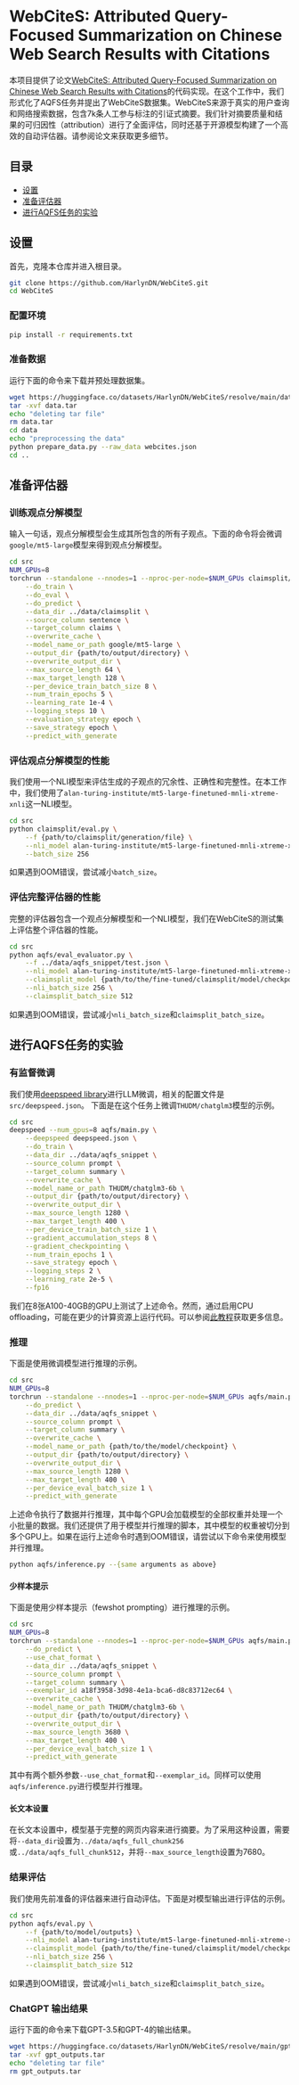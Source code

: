 # WebCiteS: Attributed Query-Focused Summarization on Chinese Web Search Results with Citations

本项目提供了论文[WebCiteS: Attributed Query-Focused Summarization on Chinese Web Search Results with Citations](https://arxiv.org/abs/2403.01774)的代码实现。在这个工作中，我们形式化了AQFS任务并提出了WebCiteS数据集。WebCiteS来源于真实的用户查询和网络搜索数据，包含7k条人工参与标注的引证式摘要。我们针对摘要质量和结果的可归因性（attribution）进行了全面评估，同时还基于开源模型构建了一个高效的自动评估器。请参阅论文来获取更多细节。


## 目录
- [设置](#设置)
- [准备评估器](#准备评估器)
- [进行AQFS任务的实验](#进行aqfs任务的实验)

## 设置
首先，克隆本仓库并进入根目录。
```bash
git clone https://github.com/HarlynDN/WebCiteS.git
cd WebCiteS
```
### 配置环境
```bash
pip install -r requirements.txt
```

### 准备数据
运行下面的命令来下载并预处理数据集。
```bash
wget https://huggingface.co/datasets/HarlynDN/WebCiteS/resolve/main/data.tar
tar -xvf data.tar
echo "deleting tar file"
rm data.tar
cd data
echo "preprocessing the data"
python prepare_data.py --raw_data webcites.json
cd ..
```

## 准备评估器

### 训练观点分解模型
输入一句话，观点分解模型会生成其所包含的所有子观点。下面的命令将会微调`google/mt5-large`模型来得到观点分解模型。

```bash
cd src
NUM_GPUs=8
torchrun --standalone --nnodes=1 --nproc-per-node=$NUM_GPUs claimsplit/main.py \
    --do_train \
    --do_eval \
    --do_predict \
    --data_dir ../data/claimsplit \
    --source_column sentence \
    --target_column claims \
    --overwrite_cache \
    --model_name_or_path google/mt5-large \
    --output_dir {path/to/output/directory} \
    --overwrite_output_dir \
    --max_source_length 64 \
    --max_target_length 128 \
    --per_device_train_batch_size 8 \
    --num_train_epochs 5 \
    --learning_rate 1e-4 \
    --logging_steps 10 \
    --evaluation_strategy epoch \
    --save_strategy epoch \
    --predict_with_generate 
```

### 评估观点分解模型的性能

我们使用一个NLI模型来评估生成的子观点的冗余性、正确性和完整性。在本工作中，我们使用了`alan-turing-institute/mt5-large-finetuned-mnli-xtreme-xnli`这一NLI模型。

```bash
cd src
python claimsplit/eval.py \
    --f {path/to/claimsplit/generation/file} \
    --nli_model alan-turing-institute/mt5-large-finetuned-mnli-xtreme-xnli \
    --batch_size 256
```
如果遇到OOM错误，尝试减小`batch_size`。


### 评估完整评估器的性能

完整的评估器包含一个观点分解模型和一个NLI模型，我们在WebCiteS的测试集上评估整个评估器的性能。


```bash
cd src
python aqfs/eval_evaluator.py \
    --f ../data/aqfs_snippet/test.json \
    --nli_model alan-turing-institute/mt5-large-finetuned-mnli-xtreme-xnli \
    --claimsplit_model {path/to/the/fine-tuned/claimsplit/model/checkpoint} \
    --nli_batch_size 256 \
    --claimsplit_batch_size 512 
``` 

如果遇到OOM错误，尝试减小`nli_batch_size`和`claimsplit_batch_size`。

## 进行AQFS任务的实验

### 有监督微调
我们使用[deepspeed library](https://github.com/microsoft/DeepSpeed)进行LLM微调，相关的配置文件是`src/deepspeed.json`。
下面是在这个任务上微调`THUDM/chatglm3`模型的示例。
```bash
cd src
deepspeed --num_gpus=8 aqfs/main.py \
    --deepspeed deepspeed.json \
    --do_train \
    --data_dir ../data/aqfs_snippet \
    --source_column prompt \
    --target_column summary \
    --overwrite_cache \
    --model_name_or_path THUDM/chatglm3-6b \
    --output_dir {path/to/output/directory} \
    --overwrite_output_dir \
    --max_source_length 1280 \
    --max_target_length 400 \
    --per_device_train_batch_size 1 \
    --gradient_accumulation_steps 8 \
    --gradient_checkpointing \
    --num_train_epochs 1 \
    --save_strategy epoch \
    --logging_steps 2 \
    --learning_rate 2e-5 \
    --fp16
```

我们在8张A100-40GB的GPU上测试了上述命令。然而，通过启用CPU offloading，可能在更少的计算资源上运行代码。可以参阅[此教程](https://huggingface.co/docs/transformers/v4.38.2/deepspeed)获取更多信息。

### 推理
下面是使用微调模型进行推理的示例。
```bash
cd src
NUM_GPUs=8
torchrun --standalone --nnodes=1 --nproc-per-node=$NUM_GPUs aqfs/main.py \
    --do_predict \
    --data_dir ../data/aqfs_snippet \
    --source_column prompt \
    --target_column summary \
    --overwrite_cache \
    --model_name_or_path {path/to/the/model/checkpoint} \
    --output_dir {path/to/output/directory} \
    --overwrite_output_dir \
    --max_source_length 1280 \
    --max_target_length 400 \
    --per_device_eval_batch_size 1 \
    --predict_with_generate 
```

上述命令执行了数据并行推理，其中每个GPU会加载模型的全部权重并处理一个小批量的数据。我们还提供了用于模型并行推理的脚本，其中模型的权重被切分到多个GPU上。如果在运行上述命令时遇到OOM错误，请尝试以下命令来使用模型并行推理。

```bash
python aqfs/inference.py --{same arguments as above}
```

#### 少样本提示
下面是使用少样本提示（fewshot prompting）进行推理的示例。

```bash
cd src
NUM_GPUs=8
torchrun --standalone --nnodes=1 --nproc-per-node=$NUM_GPUs aqfs/main.py \
    --do_predict \
    --use_chat_format \
    --data_dir ../data/aqfs_snippet \
    --source_column prompt \
    --target_column summary \
    --exemplar_id a18f3958-3d98-4e1a-bca6-d8c83712ec64 \
    --overwrite_cache \
    --model_name_or_path THUDM/chatglm3-6b \
    --output_dir {path/to/output/directory} \
    --overwrite_output_dir \
    --max_source_length 3680 \
    --max_target_length 400 \
    --per_device_eval_batch_size 1 \
    --predict_with_generate 
```

其中有两个额外参数`--use_chat_format`和`--exemplar_id`。同样可以使用`aqfs/inference.py`进行模型并行推理。


#### 长文本设置

在长文本设置中，模型基于完整的网页内容来进行摘要。为了采用这种设置，需要将`--data_dir`设置为`../data/aqfs_full_chunk256`或`../data/aqfs_full_chunk512`，并将`--max_source_length`设置为7680。

### 结果评估
我们使用先前准备的评估器来进行自动评估。下面是对模型输出进行评估的示例。

```bash
cd src
python aqfs/eval.py \
    --f {path/to/model/outputs} \
    --nli_model alan-turing-institute/mt5-large-finetuned-mnli-xtreme-xnli \
    --claimsplit_model {path/to/the/fine-tuned/claimsplit/model/checkpoint} \
    --nli_batch_size 256 \
    --claimsplit_batch_size 512 
```
如果遇到OOM错误，尝试减小`nli_batch_size`和`claimsplit_batch_size`。

### ChatGPT 输出结果

运行下面的命令来下载GPT-3.5和GPT-4的输出结果。
```bash
wget https://huggingface.co/datasets/HarlynDN/WebCiteS/resolve/main/gpt_outputs.tar
tar -xvf gpt_outputs.tar
echo "deleting tar file"
rm gpt_outputs.tar
```

